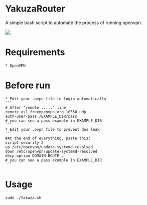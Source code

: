 # YakuzaRouter
 A simple bash script to automate the process of running openvpn.

![](https://i.imgur.com/IPqz3hO.png)

# Requirements
    * OpenVPN

# Before run
    * Edit your .ovpn file to login automatically
    ```
    # After "remote ....." line
    remote us1.freeopenvpn.org 10558 udp
    auth-user-pass /EXAMPLE_DIR/pass
    # you can see a pass example in EXAMPLE_DIR
    ```
    * Edit your .ovpn file to prevent dns leak
    ```
    #At the end of everything, paste this:
    script-security 2
    up /etc/openvpn/update-systemd-resolved
    down /etc/openvpn/update-systemd-resolved
    dhcp-option DOMAIN-ROUTE .
    # you can see a pass example in EXAMPLE_DIR
    ```


# Usage
```
sudo ./Yakuza.sh
```